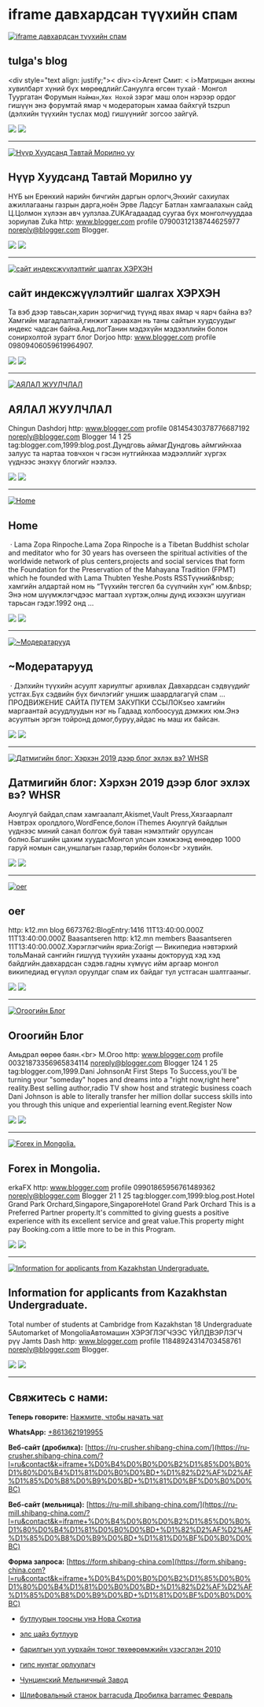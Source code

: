# iframe давхардсан түүхийн спам

<a href="https://swt.shibang-china.com/?l=ru&img&k=iframe+%D0%B4%D0%B0%D0%B2%D1%85%D0%B0%D1%80%D0%B4%D1%81%D0%B0%D0%BD+%D1%82%D2%AF%D2%AF%D1%85%D0%B8%D0%B9%D0%BD+%D1%81%D0%BF%D0%B0%D0%BC" target="_blank">![iframe давхардсан түүхийн спам](http://static.shibang-china.com/all-800x300/672.jpg)</a>

## tulga's blog
&lt;div style=&quot;text align: justify;&quot;&gt;&lt; div&gt;&lt;i&gt;Агент Смит: &lt; i&gt;Матрицын анхны хувилбарт хүний бүх мөрөөдлийг.Сануулга өгсөн тухай&nbsp;&#0183;&#32;Монгол Туургатан Форумын `Найман`,`Хөх Нохой` зэрэг маш олон нэрээр ордог гишүүн энэ форумтай ямар ч модераторын хамаа байхгүй tszpun (дэлхийн түүхийн туслах мод) гишүүнийг зогсоо зайгүй.


<a href="https://whatsapp.shibangsoft.com/WhatsApp.php" target="_blank" title="WhatsApp">![](http://static.shibang-china.com/icon/whatsapp.png)</a> <a href="https://swt.shibang-china.com/?l=ru&icon&k=iframe+%D0%B4%D0%B0%D0%B2%D1%85%D0%B0%D1%80%D0%B4%D1%81%D0%B0%D0%BD+%D1%82%D2%AF%D2%AF%D1%85%D0%B8%D0%B9%D0%BD+%D1%81%D0%BF%D0%B0%D0%BC" target="_blank">![](http://static.shibang-china.com/icon/chat-ru.png)</a>

---

<a href="https://swt.shibang-china.com/?l=ru&img&k=iframe+%D0%B4%D0%B0%D0%B2%D1%85%D0%B0%D1%80%D0%B4%D1%81%D0%B0%D0%BD+%D1%82%D2%AF%D2%AF%D1%85%D0%B8%D0%B9%D0%BD+%D1%81%D0%BF%D0%B0%D0%BC" target="_blank">![Нүүр Хуудсанд Тавтай Морилно уу](http://static.shibang-china.com/all-800x300/927.jpg)</a>

## Нүүр Хуудсанд Тавтай Морилно уу
НҮБ ын Ерөнхий нарийн бичгийн даргын орлогч,Энхийг сахиулах ажиллагааны газрын дарга,ноён Эрве Ладсуг Батлан хамгаалахын сайд Ц.Цолмон хүлээн авч уулзлаа.ZUKAгадаадад суугаа бүх монголчууддаа зориулав Zuka http: www.blogger.com profile 07900312138744625977 noreply@blogger.com Blogger.


<a href="https://whatsapp.shibangsoft.com/WhatsApp.php" target="_blank" title="WhatsApp">![](http://static.shibang-china.com/icon/whatsapp.png)</a> <a href="https://swt.shibang-china.com/?l=ru&icon&k=iframe+%D0%B4%D0%B0%D0%B2%D1%85%D0%B0%D1%80%D0%B4%D1%81%D0%B0%D0%BD+%D1%82%D2%AF%D2%AF%D1%85%D0%B8%D0%B9%D0%BD+%D1%81%D0%BF%D0%B0%D0%BC" target="_blank">![](http://static.shibang-china.com/icon/chat-ru.png)</a>

---

<a href="https://swt.shibang-china.com/?l=ru&img&k=iframe+%D0%B4%D0%B0%D0%B2%D1%85%D0%B0%D1%80%D0%B4%D1%81%D0%B0%D0%BD+%D1%82%D2%AF%D2%AF%D1%85%D0%B8%D0%B9%D0%BD+%D1%81%D0%BF%D0%B0%D0%BC" target="_blank">![сайт индексжүүлэлтийг шалгах ХЭРХЭН](http://static.shibang-china.com/all-800x300/289.jpg)</a>

## сайт индексжүүлэлтийг шалгах ХЭРХЭН
Та вэб дээр тавьсан,харин зорчигчид түүнд явах ямар ч яарч байна вэ? Хамгийн магадлалтай,гинжит хараахан нь таны сайтын хуудсуудыг индекс чадсан байна.Анд.логТанин мэдэхүйн мэдээллийн болон сонирхолтой зурагт блог Dorjoo http: www.blogger.com profile 09809406059619964907.


<a href="https://whatsapp.shibangsoft.com/WhatsApp.php" target="_blank" title="WhatsApp">![](http://static.shibang-china.com/icon/whatsapp.png)</a> <a href="https://swt.shibang-china.com/?l=ru&icon&k=iframe+%D0%B4%D0%B0%D0%B2%D1%85%D0%B0%D1%80%D0%B4%D1%81%D0%B0%D0%BD+%D1%82%D2%AF%D2%AF%D1%85%D0%B8%D0%B9%D0%BD+%D1%81%D0%BF%D0%B0%D0%BC" target="_blank">![](http://static.shibang-china.com/icon/chat-ru.png)</a>

---

<a href="https://swt.shibang-china.com/?l=ru&img&k=iframe+%D0%B4%D0%B0%D0%B2%D1%85%D0%B0%D1%80%D0%B4%D1%81%D0%B0%D0%BD+%D1%82%D2%AF%D2%AF%D1%85%D0%B8%D0%B9%D0%BD+%D1%81%D0%BF%D0%B0%D0%BC" target="_blank">![АЯЛАЛ ЖУУЛЧЛАЛ](http://static.shibang-china.com/all-800x300/1292.jpg)</a>

## АЯЛАЛ ЖУУЛЧЛАЛ
Chingun Dashdorj http: www.blogger.com profile 08145430378776687192 noreply@blogger.com Blogger 14 1 25 tag:blogger.com,1999:blog.post.Дундговь аймагДундговь аймгийнхаа залуус та нартаа товчхон ч гэсэн нутгийнхаа мэдээллийг хүргэх үүднээс энэхүү блогийг нээлээ.


<a href="https://whatsapp.shibangsoft.com/WhatsApp.php" target="_blank" title="WhatsApp">![](http://static.shibang-china.com/icon/whatsapp.png)</a> <a href="https://swt.shibang-china.com/?l=ru&icon&k=iframe+%D0%B4%D0%B0%D0%B2%D1%85%D0%B0%D1%80%D0%B4%D1%81%D0%B0%D0%BD+%D1%82%D2%AF%D2%AF%D1%85%D0%B8%D0%B9%D0%BD+%D1%81%D0%BF%D0%B0%D0%BC" target="_blank">![](http://static.shibang-china.com/icon/chat-ru.png)</a>

---

<a href="https://swt.shibang-china.com/?l=ru&img&k=iframe+%D0%B4%D0%B0%D0%B2%D1%85%D0%B0%D1%80%D0%B4%D1%81%D0%B0%D0%BD+%D1%82%D2%AF%D2%AF%D1%85%D0%B8%D0%B9%D0%BD+%D1%81%D0%BF%D0%B0%D0%BC" target="_blank">![Home](http://static.shibang-china.com/all-800x300/189.jpg)</a>

## Home
&nbsp;&#0183;&#32;Lama Zopa Rinpoche.Lama Zopa Rinpoche is a Tibetan Buddhist scholar and meditator who for 30 years has overseen the spiritual activities of the worldwide network of plus centers,projects and social services that form the Foundation for the Preservation of the Mahayana Tradition (FPMT) which he founded with Lama Thubten Yeshe.Posts RSSТүүний&amp;nbsp; хамгийн алдартай ном нь “Түүхийн төгсгөл ба сүүлчийн хүн” юм.&amp;nbsp; Энэ ном шүүмжлэгчдээс магтаал хүртэж,олны дунд ихээхэн шуугиан тарьсан гэдэг.1992 онд …


<a href="https://whatsapp.shibangsoft.com/WhatsApp.php" target="_blank" title="WhatsApp">![](http://static.shibang-china.com/icon/whatsapp.png)</a> <a href="https://swt.shibang-china.com/?l=ru&icon&k=iframe+%D0%B4%D0%B0%D0%B2%D1%85%D0%B0%D1%80%D0%B4%D1%81%D0%B0%D0%BD+%D1%82%D2%AF%D2%AF%D1%85%D0%B8%D0%B9%D0%BD+%D1%81%D0%BF%D0%B0%D0%BC" target="_blank">![](http://static.shibang-china.com/icon/chat-ru.png)</a>

---

<a href="https://swt.shibang-china.com/?l=ru&img&k=iframe+%D0%B4%D0%B0%D0%B2%D1%85%D0%B0%D1%80%D0%B4%D1%81%D0%B0%D0%BD+%D1%82%D2%AF%D2%AF%D1%85%D0%B8%D0%B9%D0%BD+%D1%81%D0%BF%D0%B0%D0%BC" target="_blank">![~Модератарууд](http://static.shibang-china.com/all-800x300/1124.jpg)</a>

## ~Модератарууд
&nbsp;&#0183;&#32; Дэлхийн түүхийн асуулт хариултыг архивлах Давхардсан сэдвүүдийг устгах.Бүх сэдвийн бүх бичлэгийг уншиж шаардлагагүй спам …ПРОДВИЖЕНИЕ САЙТА ПУТЕМ ЗАКУПКИ ССЫЛОКseo хамгийн маргаантай асуудлуудын нэг нь Гадаад холбоосууд дэмжих юм.Энэ асуултын эргэн тойронд домог,буруу,айдас нь маш их байсан.


<a href="https://whatsapp.shibangsoft.com/WhatsApp.php" target="_blank" title="WhatsApp">![](http://static.shibang-china.com/icon/whatsapp.png)</a> <a href="https://swt.shibang-china.com/?l=ru&icon&k=iframe+%D0%B4%D0%B0%D0%B2%D1%85%D0%B0%D1%80%D0%B4%D1%81%D0%B0%D0%BD+%D1%82%D2%AF%D2%AF%D1%85%D0%B8%D0%B9%D0%BD+%D1%81%D0%BF%D0%B0%D0%BC" target="_blank">![](http://static.shibang-china.com/icon/chat-ru.png)</a>

---

<a href="https://swt.shibang-china.com/?l=ru&img&k=iframe+%D0%B4%D0%B0%D0%B2%D1%85%D0%B0%D1%80%D0%B4%D1%81%D0%B0%D0%BD+%D1%82%D2%AF%D2%AF%D1%85%D0%B8%D0%B9%D0%BD+%D1%81%D0%BF%D0%B0%D0%BC" target="_blank">![Датмигийн блог: Хэрхэн 2019 дээр блог эхлэх вэ? WHSR](http://static.shibang-china.com/all-800x300/276.jpg)</a>

## Датмигийн блог: Хэрхэн 2019 дээр блог эхлэх вэ? WHSR
Аюулгүй байдал,спам хамгаалалт,Akismet,Vault Press,Хязгаарлалт Нэвтрэх оролдлого,WordFence,болон iThemes Аюулгүй байдлын үүднээс миний санал болгож буй таван нэмэлтийг оруулсан болно.Багшийн цахим хуудасМонгол улсын хэмжээнд өнөөдөр 1000 гаруй номын сан,уншлагын газар,төрийн болон&lt;br &gt;хувийн.


<a href="https://whatsapp.shibangsoft.com/WhatsApp.php" target="_blank" title="WhatsApp">![](http://static.shibang-china.com/icon/whatsapp.png)</a> <a href="https://swt.shibang-china.com/?l=ru&icon&k=iframe+%D0%B4%D0%B0%D0%B2%D1%85%D0%B0%D1%80%D0%B4%D1%81%D0%B0%D0%BD+%D1%82%D2%AF%D2%AF%D1%85%D0%B8%D0%B9%D0%BD+%D1%81%D0%BF%D0%B0%D0%BC" target="_blank">![](http://static.shibang-china.com/icon/chat-ru.png)</a>

---

<a href="https://swt.shibang-china.com/?l=ru&img&k=iframe+%D0%B4%D0%B0%D0%B2%D1%85%D0%B0%D1%80%D0%B4%D1%81%D0%B0%D0%BD+%D1%82%D2%AF%D2%AF%D1%85%D0%B8%D0%B9%D0%BD+%D1%81%D0%BF%D0%B0%D0%BC" target="_blank">![oer](http://static.shibang-china.com/all-800x300/1460.jpg)</a>

## oer
http: k12.mn blog 6673762:BlogEntry:1416 11T13:40:00.000Z 11T13:40:00.000Z Baasantseren http: k12.mn members Baasantseren 11T13:40:00.000Z.Хэрэглэгчийн яриа:Zorigt — Википедиа нэвтэрхий тольМанай сангийн гишүүд түүхийн ухааны докторууд хэд хэд байдгийн.давхардсан сэдэв.гадны хүмүүс ийм аргаар монгол википедиад өгүүлэл оруулдаг спам их байдаг тул устгасан шалтгааныг.


<a href="https://whatsapp.shibangsoft.com/WhatsApp.php" target="_blank" title="WhatsApp">![](http://static.shibang-china.com/icon/whatsapp.png)</a> <a href="https://swt.shibang-china.com/?l=ru&icon&k=iframe+%D0%B4%D0%B0%D0%B2%D1%85%D0%B0%D1%80%D0%B4%D1%81%D0%B0%D0%BD+%D1%82%D2%AF%D2%AF%D1%85%D0%B8%D0%B9%D0%BD+%D1%81%D0%BF%D0%B0%D0%BC" target="_blank">![](http://static.shibang-china.com/icon/chat-ru.png)</a>

---

<a href="https://swt.shibang-china.com/?l=ru&img&k=iframe+%D0%B4%D0%B0%D0%B2%D1%85%D0%B0%D1%80%D0%B4%D1%81%D0%B0%D0%BD+%D1%82%D2%AF%D2%AF%D1%85%D0%B8%D0%B9%D0%BD+%D1%81%D0%BF%D0%B0%D0%BC" target="_blank">![Огоогийн Блог](http://static.shibang-china.com/all-800x300/1077.jpg)</a>

## Огоогийн Блог
Амьдрал өөрөө баян.&lt;br&gt; М.Огоо http: www.blogger.com profile 00321873356965834114 noreply@blogger.com Blogger 124 1 25 tag:blogger.com,1999.Dani JohnsonAt First Steps To Success,you'll be turning your &quot;someday&quot; hopes and dreams into a &quot;right now,right here&quot; reality.Best selling author,radio TV show host and strategic business coach Dani Johnson is able to literally transfer her million dollar success skills into you through this unique and experiential learning event.Register Now


<a href="https://whatsapp.shibangsoft.com/WhatsApp.php" target="_blank" title="WhatsApp">![](http://static.shibang-china.com/icon/whatsapp.png)</a> <a href="https://swt.shibang-china.com/?l=ru&icon&k=iframe+%D0%B4%D0%B0%D0%B2%D1%85%D0%B0%D1%80%D0%B4%D1%81%D0%B0%D0%BD+%D1%82%D2%AF%D2%AF%D1%85%D0%B8%D0%B9%D0%BD+%D1%81%D0%BF%D0%B0%D0%BC" target="_blank">![](http://static.shibang-china.com/icon/chat-ru.png)</a>

---

<a href="https://swt.shibang-china.com/?l=ru&img&k=iframe+%D0%B4%D0%B0%D0%B2%D1%85%D0%B0%D1%80%D0%B4%D1%81%D0%B0%D0%BD+%D1%82%D2%AF%D2%AF%D1%85%D0%B8%D0%B9%D0%BD+%D1%81%D0%BF%D0%B0%D0%BC" target="_blank">![Forex in Mongolia.](http://static.shibang-china.com/all-800x300/16.jpg)</a>

## Forex in Mongolia.
erkaFX http: www.blogger.com profile 09901865956761489362 noreply@blogger.com Blogger 21 1 25 tag:blogger.com,1999:blog.post.Hotel Grand Park Orchard,Singapore,SingaporeHotel Grand Park Orchard This is a Preferred Partner property.It's committed to giving guests a positive experience with its excellent service and great value.This property might pay Booking.com a little more to be in this Program.


<a href="https://whatsapp.shibangsoft.com/WhatsApp.php" target="_blank" title="WhatsApp">![](http://static.shibang-china.com/icon/whatsapp.png)</a> <a href="https://swt.shibang-china.com/?l=ru&icon&k=iframe+%D0%B4%D0%B0%D0%B2%D1%85%D0%B0%D1%80%D0%B4%D1%81%D0%B0%D0%BD+%D1%82%D2%AF%D2%AF%D1%85%D0%B8%D0%B9%D0%BD+%D1%81%D0%BF%D0%B0%D0%BC" target="_blank">![](http://static.shibang-china.com/icon/chat-ru.png)</a>

---

<a href="https://swt.shibang-china.com/?l=ru&img&k=iframe+%D0%B4%D0%B0%D0%B2%D1%85%D0%B0%D1%80%D0%B4%D1%81%D0%B0%D0%BD+%D1%82%D2%AF%D2%AF%D1%85%D0%B8%D0%B9%D0%BD+%D1%81%D0%BF%D0%B0%D0%BC" target="_blank">![Information for applicants from Kazakhstan Undergraduate.](http://static.shibang-china.com/all-800x300/878.jpg)</a>

## Information for applicants from Kazakhstan Undergraduate.
Total number of students at Cambridge from Kazakhstan 18 Undergraduate 5Automarket of MongoliaАвтомашин ХЭРЭГЛЭГЧЭЭС ҮЙЛДВЭРЛЭГЧ рүү Jamts Dash http: www.blogger.com profile 11848924314703458761 noreply@blogger.com Blogger.


<a href="https://whatsapp.shibangsoft.com/WhatsApp.php" target="_blank" title="WhatsApp">![](http://static.shibang-china.com/icon/whatsapp.png)</a> <a href="https://swt.shibang-china.com/?l=ru&icon&k=iframe+%D0%B4%D0%B0%D0%B2%D1%85%D0%B0%D1%80%D0%B4%D1%81%D0%B0%D0%BD+%D1%82%D2%AF%D2%AF%D1%85%D0%B8%D0%B9%D0%BD+%D1%81%D0%BF%D0%B0%D0%BC" target="_blank">![](http://static.shibang-china.com/icon/chat-ru.png)</a>

---
## Свяжитесь с нами:

**Теперь говорите:** [Нажмите, чтобы начать чат](https://swt.shibang-china.com?l=ru&contact&k=iframe+%D0%B4%D0%B0%D0%B2%D1%85%D0%B0%D1%80%D0%B4%D1%81%D0%B0%D0%BD+%D1%82%D2%AF%D2%AF%D1%85%D0%B8%D0%B9%D0%BD+%D1%81%D0%BF%D0%B0%D0%BC)

**WhatsApp:**  [+8613621919955](https://whatsapp.shibangsoft.com/WhatsApp.php)

**Веб-сайт (дробилка):** [https://ru-crusher.shibang-china.com/](https://ru-crusher.shibang-china.com/?l=ru&contact&k=iframe+%D0%B4%D0%B0%D0%B2%D1%85%D0%B0%D1%80%D0%B4%D1%81%D0%B0%D0%BD+%D1%82%D2%AF%D2%AF%D1%85%D0%B8%D0%B9%D0%BD+%D1%81%D0%BF%D0%B0%D0%BC)

**Веб-сайт (мельница):** [https://ru-mill.shibang-china.com/](https://ru-mill.shibang-china.com/?l=ru&contact&k=iframe+%D0%B4%D0%B0%D0%B2%D1%85%D0%B0%D1%80%D0%B4%D1%81%D0%B0%D0%BD+%D1%82%D2%AF%D2%AF%D1%85%D0%B8%D0%B9%D0%BD+%D1%81%D0%BF%D0%B0%D0%BC)

**Форма запроса:** [https://form.shibang-china.com](https://form.shibang-china.com?l=ru&contact&k=iframe+%D0%B4%D0%B0%D0%B2%D1%85%D0%B0%D1%80%D0%B4%D1%81%D0%B0%D0%BD+%D1%82%D2%AF%D2%AF%D1%85%D0%B8%D0%B9%D0%BD+%D1%81%D0%BF%D0%B0%D0%BC)

* [бутлуурын тоосны үнэ Нова Скотиа](../130/%D0%B1%D1%83%D1%82%D0%BB%D1%83%D1%83%D1%80%D1%8B%D0%BD%20%D1%82%D0%BE%D0%BE%D1%81%D0%BD%D1%8B%20%D2%AF%D0%BD%D1%8D%20%D0%9D%D0%BE%D0%B2%D0%B0%20%D0%A1%D0%BA%D0%BE%D1%82%D0%B8%D0%B0.md)

* [элс цайз бутлуур](../130/%D1%8D%D0%BB%D1%81%20%D1%86%D0%B0%D0%B9%D0%B7%20%D0%B1%D1%83%D1%82%D0%BB%D1%83%D1%83%D1%80.md)

* [барилгын уул уурхайн тоног төхөөрөмжийн үзэсгэлэн 2010](../126/%D0%B1%D0%B0%D1%80%D0%B8%D0%BB%D0%B3%D1%8B%D0%BD%20%D1%83%D1%83%D0%BB%20%D1%83%D1%83%D1%80%D1%85%D0%B0%D0%B9%D0%BD%20%D1%82%D0%BE%D0%BD%D0%BE%D0%B3%20%D1%82%D3%A9%D1%85%D3%A9%D3%A9%D1%80%D3%A9%D0%BC%D0%B6%D0%B8%D0%B9%D0%BD%20%D2%AF%D0%B7%D1%8D%D1%81%D0%B3%D1%8D%D0%BB%D1%8D%D0%BD%202010.md)

* [гипс нунтаг орлуулагч](../128/%D0%B3%D0%B8%D0%BF%D1%81%20%D0%BD%D1%83%D0%BD%D1%82%D0%B0%D0%B3%20%D0%BE%D1%80%D0%BB%D1%83%D1%83%D0%BB%D0%B0%D0%B3%D1%87.md)

* [Чунцинский Мельничный Завод](../126/%D0%A7%D1%83%D0%BD%D1%86%D0%B8%D0%BD%D1%81%D0%BA%D0%B8%D0%B9%20%D0%9C%D0%B5%D0%BB%D1%8C%D0%BD%D0%B8%D1%87%D0%BD%D1%8B%D0%B9%20%D0%97%D0%B0%D0%B2%D0%BE%D0%B4.md)

* [Шлифовальный станок barracuda Дробилка barramec Февраль](../126/%D0%A8%D0%BB%D0%B8%D1%84%D0%BE%D0%B2%D0%B0%D0%BB%D1%8C%D0%BD%D1%8B%D0%B9%20%D1%81%D1%82%D0%B0%D0%BD%D0%BE%D0%BA%20barracuda%20%D0%94%D1%80%D0%BE%D0%B1%D0%B8%D0%BB%D0%BA%D0%B0%20barramec%20%D0%A4%D0%B5%D0%B2%D1%80%D0%B0%D0%BB%D1%8C.md)